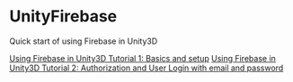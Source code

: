 # UnityFirebase
Quick start of using Firebase in Unity3D

[Using Firebase in Unity3D Tutorial 1: Basics and setup](https://xinyustudio.wordpress.com/2017/01/21/using-firebase-in-unity3d-tutorial-i-basics-and-setup/)
[Using Firebase in Unity3D Tutorial 2: Authorization and User Login with email and password](https://xinyustudio.wordpress.com/2017/01/22/using-firebase-in-unity3d-tutorial-2-authorization-and-user-login-example-with-user-name-and-password/) 

